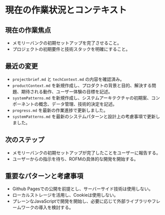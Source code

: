 # 現在の作業状況とコンテキスト

## 現在の作業焦点

- メモリーバンクの初期セットアップを完了させること。
- プロジェクトの初期要件と技術スタックを明確にすること。

## 最近の変更

- `projectbrief.md` と `techContext.md` の内容を確認済み。
- `productContext.md` を新規作成し、プロダクトの背景と目的、解決する問題、期待される動作、ユーザー体験の目標を記述。
- `systemPatterns.md` を新規作成し、システムアーキテクチャの初期案、コンポーネントの概念、データ管理、技術的決定を記述。
- `progress.md` を最新の作業進捗で更新しました。
- `systemPatterns.md` を最新のシステムパターンと設計上の考慮事項で更新しました。

## 次のステップ

- メモリーバンクの初期セットアップが完了したことをユーザーに報告する。
- ユーザーからの指示を待ち、ROFMの具体的な開発を開始する。

## 重要なパターンと考慮事項

- Github Pagesでの公開を前提とし、サーバーサイド技術は使用しない。
- ローカルストレージを活用し、Cookieは使用しない。
- プレーンなJavaScriptで開発を開始し、必要に応じて外部ライブラリやフレームワークの導入を検討する。

